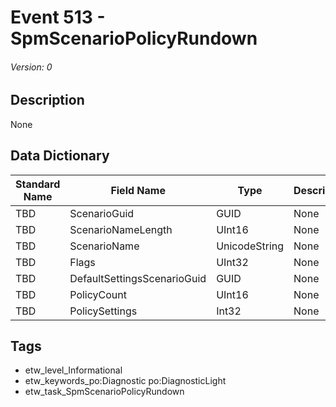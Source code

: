 # Event 513 - SpmScenarioPolicyRundown
###### Version: 0

## Description
None

## Data Dictionary
|Standard Name|Field Name|Type|Description|Sample Value|
|---|---|---|---|---|
|TBD|ScenarioGuid|GUID|None|`None`|
|TBD|ScenarioNameLength|UInt16|None|`None`|
|TBD|ScenarioName|UnicodeString|None|`None`|
|TBD|Flags|UInt32|None|`None`|
|TBD|DefaultSettingsScenarioGuid|GUID|None|`None`|
|TBD|PolicyCount|UInt16|None|`None`|
|TBD|PolicySettings|Int32|None|`None`|

## Tags
* etw_level_Informational
* etw_keywords_po:Diagnostic po:DiagnosticLight
* etw_task_SpmScenarioPolicyRundown